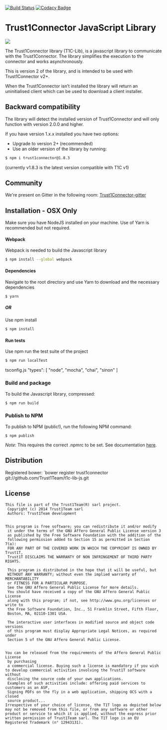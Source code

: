 [![Build Status](https://travis-ci.com/Trust1Team/t1c-lib-js.svg?branch=master)](https://travis-ci.org/Trust1Team/t1c-lib-js) [![Codacy Badge](https://api.codacy.com/project/badge/Grade/0ee9b878274c401da8d25d1ae4680277)](https://www.codacy.com/app/maaso/t1c-lib-js?utm_source=github.com&amp;utm_medium=referral&amp;utm_content=Trust1Team/t1c-lib-js&amp;utm_campaign=Badge_Grade)
# Trust1Connector JavaScript Library
[![][t1c-logo]][Trust1Connector-url]

The Trust1Connector library (T1C-Lib), is a javascript library to communicate with the Trust1Connector. The library simplifies the execution to the connector and works asynchronously.

This is version 2 of the library, and is intended to be used with Trust1Connector v2+.

When the Trust1Connector isn’t installed the library will return an uninitialised client which can be used to download a client installer.

## Backward compatibility
The library will detect the installed version of Trust1Connector and will only function with version 2.0.0 and higher.

If you have version 1.x.x installed you have two options:

  * Upgrade to version 2+ (recommended)
  * Use an older version of the library by running:

```bash
$ npm i trust1connector@1.8.3
```
(currently v1.8.3 is the latest version compatible with T1C v1)

## Community
We're present on Gitter in the following room:
[Trust1Connector-gitter]

## Installation - OSX Only
Make sure you have NodeJS installed on your machine. Use of Yarn is recommended but not required.

#### Webpack
Webpack is needed to build the Javascript library
```bash
$ npm install --global webpack
```

#### Dependencies
Navigate to the root directory and use Yarn to download and the necessary dependencies
```bash
$ yarn
```
##### OR
Use npm install
```bash
$ npm install
```

#### Run tests
Use npm run the test suite of the project
```bash
$ npm run localTest
```

tsconfig.js  "types": [ "node", "mocha", "chai", "sinon" ]

### Build and package
To build the Javascript library, compressed:
```bash
$ npm run build
```

### Publish to NPM
To publish to NPM (public!), run the following NPM command:
```
$ npm publish
```
*Note*: This requires the correct .npmrc to be set. See documentation [here](https://trust1t.atlassian.net/wiki/spaces/NPAPI/pages/631242830/Publishing+to+public+NPM+registry).


## Distribution ##
Registered bower:
`bower register trust1connector git://github.com/Trust1Team/t1c-lib-js.git

## License

```
This file is part of the Trust1Team(R) sarl project.
 Copyright (c) 2014 Trust1Team sarl
 Authors: Trust1Team development

 
This program is free software; you can redistribute it and/or modify
 it under the terms of the GNU Affero General Public License version 3
 as published by the Free Software Foundation with the addition of the
 following permission added to Section 15 as permitted in Section 7(a):
 FOR ANY PART OF THE COVERED WORK IN WHICH THE COPYRIGHT IS OWNED BY Trust1T,
 Trust1T DISCLAIMS THE WARRANTY OF NON INFRINGEMENT OF THIRD PARTY RIGHTS.

 This program is distributed in the hope that it will be useful, but
 WITHOUT ANY WARRANTY; without even the implied warranty of MERCHANTABILITY
 or FITNESS FOR A PARTICULAR PURPOSE.
 See the GNU Affero General Public License for more details.
 You should have received a copy of the GNU Affero General Public License
 along with this program; if not, see http://www.gnu.org/licenses or write to
 the Free Software Foundation, Inc., 51 Franklin Street, Fifth Floor,
 Boston, MA, 02110-1301 USA.

 The interactive user interfaces in modified source and object code versions
 of this program must display Appropriate Legal Notices, as required under
 Section 5 of the GNU Affero General Public License.

 
You can be released from the requirements of the Affero General Public License
 by purchasing
 a commercial license. Buying such a license is mandatory if you wish to develop commercial activities involving the Trust1T software without
 disclosing the source code of your own applications.
 Examples of such activities include: offering paid services to customers as an ASP,
 Signing PDFs on the fly in a web application, shipping OCS with a closed
 source product...
Irrespective of your choice of license, the T1T logo as depicted below may not be removed from this file, or from any software or other product or service to which it is applied, without the express prior written permission of Trust1Team sarl. The T1T logo is an EU Registered Trademark (n° 12943131).
```

[Trust1Team-url]: http://trust1team.com
[Trust1Connector-url]: http://www.trust1connector.com
[Trust1Connector-gitter]: https://gitter.im/Trust1Team/Trust1Connector?utm_source=share-link&utm_medium=link&utm_campaign=share-link
[t1t-logo]: http://imgur.com/lukAaxx.png
[t1c-logo]: http://i.imgur.com/We0DIvj.png
[jwt-up-doc]: https://trust1t.atlassian.net/wiki/pages/viewpage.action?pageId=74547210
